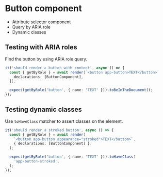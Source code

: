 # Button component

- Attribute selector component
- Query by ARIA role
- Dynamic classes

## Testing with ARIA roles

Find the button by using ARIA role query.

```ts
it('should render a button with content', async () => {
  const { getByRole } = await render(`<button app-button>TEXT</button>`, {
    declarations: [ButtonComponent],
  });

  expect(getByRole('button', { name: 'TEXT' })).toBeInTheDocument();
});
```

## Testing dynamic classes

Use `toHaveClass` matcher to assert classes on the element.

```ts
it('should render a stroked button', async () => {
  const { getByRole } = await render(
    `<button app-button appearance="stroked">TEXT</button>`,
    { declarations: [ButtonComponent] },
  );

  expect(getByRole('button', { name: 'TEXT' })).toHaveClass(
    'app-button-stroked',
  );
});
```
